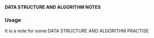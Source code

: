 #### DATA STRUCTURE AND ALGORITHM NOTES

### Usage

It is a note for some DATA STRUCTURE AND ALGORITHM PRACTISE